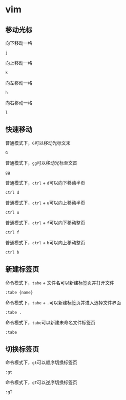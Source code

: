 # vim

## 移动光标

向下移动一格

```shell
j
```

向上移动一格

```shell
k
```

向左移动一格

```shell
h
```

向右移动一格

```shell
l
```

## 快速移动

普通模式下，`G`可以移动光标文末

```shell
G
```

普通模式下，`gg`可以移动光标至文首

```
gg
```

普通模式下，`ctrl` + `d`可以向下移动半页

```shell
ctrl d
```

普通模式下，`ctrl` + `u`可以向上移动半页

```shell
ctrl u
```

普通模式下，`ctrl` + `f`可以向下移动整页

```shell
ctrl f
```

普通模式下，`ctrl` + `b`可以向上移动整页

```shell
ctrl b
```

## 新建标签页

命令模式下，`tabe` + 文件名可以新建标签页并打开文件

```shell
:tabe {name}
```

命令模式下，`tabe` + `.`可以新建标签页并进入选择文件界面

```shell
:tabe .
```

命令模式下，`tabe`可以新建未命名文件标签页

```shell
:tabe
```

## 切换标签页

命令模式下，`gt`可以顺序切换标签页

```shell
:gt
```

命令模式下，`gT`可以逆序切换标签页

```shell
:gT
```